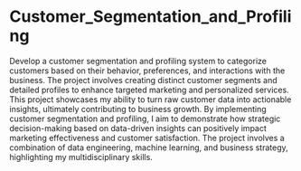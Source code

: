 # Customer_Segmentation_and_Profiling
Develop a customer segmentation and profiling system to categorize customers based on their behavior, preferences, and interactions with the business. The project involves creating distinct customer segments and detailed profiles to enhance targeted marketing and personalized services.
This project showcases my ability to turn raw customer data into actionable insights, ultimately contributing to business growth. By implementing customer segmentation and profiling, I aim to demonstrate how strategic decision-making based on data-driven insights can positively impact marketing effectiveness and customer satisfaction. The project involves a combination of data engineering, machine learning, and business strategy, highlighting my multidisciplinary skills.
